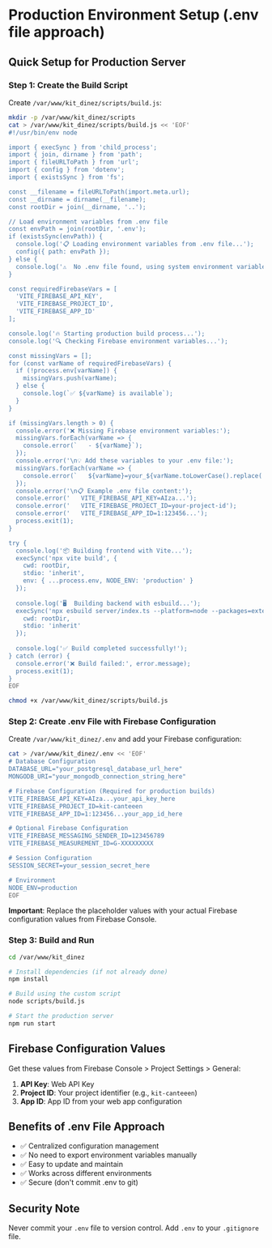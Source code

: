 # Production Environment Setup (.env file approach)

## Quick Setup for Production Server

### Step 1: Create the Build Script

Create `/var/www/kit_dinez/scripts/build.js`:

```bash
mkdir -p /var/www/kit_dinez/scripts
cat > /var/www/kit_dinez/scripts/build.js << 'EOF'
#!/usr/bin/env node

import { execSync } from 'child_process';
import { join, dirname } from 'path';
import { fileURLToPath } from 'url';
import { config } from 'dotenv';
import { existsSync } from 'fs';

const __filename = fileURLToPath(import.meta.url);
const __dirname = dirname(__filename);
const rootDir = join(__dirname, '..');

// Load environment variables from .env file
const envPath = join(rootDir, '.env');
if (existsSync(envPath)) {
  console.log('📋 Loading environment variables from .env file...');
  config({ path: envPath });
} else {
  console.log('⚠️  No .env file found, using system environment variables');
}

const requiredFirebaseVars = [
  'VITE_FIREBASE_API_KEY',
  'VITE_FIREBASE_PROJECT_ID', 
  'VITE_FIREBASE_APP_ID'
];

console.log('🔥 Starting production build process...');
console.log('🔍 Checking Firebase environment variables...');

const missingVars = [];
for (const varName of requiredFirebaseVars) {
  if (!process.env[varName]) {
    missingVars.push(varName);
  } else {
    console.log(`✅ ${varName} is available`);
  }
}

if (missingVars.length > 0) {
  console.error('❌ Missing Firebase environment variables:');
  missingVars.forEach(varName => {
    console.error(`   - ${varName}`);
  });
  console.error('\n💡 Add these variables to your .env file:');
  missingVars.forEach(varName => {
    console.error(`   ${varName}=your_${varName.toLowerCase().replace('vite_firebase_', '')}_here`);
  });
  console.error('\n📋 Example .env file content:');
  console.error('   VITE_FIREBASE_API_KEY=AIza...');
  console.error('   VITE_FIREBASE_PROJECT_ID=your-project-id');  
  console.error('   VITE_FIREBASE_APP_ID=1:123456...');
  process.exit(1);
}

try {
  console.log('📦 Building frontend with Vite...');
  execSync('npx vite build', {
    cwd: rootDir,
    stdio: 'inherit',
    env: { ...process.env, NODE_ENV: 'production' }
  });
  
  console.log('🖥️  Building backend with esbuild...');
  execSync('npx esbuild server/index.ts --platform=node --packages=external --bundle --format=esm --outdir=dist', {
    cwd: rootDir,
    stdio: 'inherit'
  });
  
  console.log('✅ Build completed successfully!');
} catch (error) {
  console.error('❌ Build failed:', error.message);
  process.exit(1);
}
EOF

chmod +x /var/www/kit_dinez/scripts/build.js
```

### Step 2: Create .env File with Firebase Configuration

Create `/var/www/kit_dinez/.env` and add your Firebase configuration:

```bash
cat > /var/www/kit_dinez/.env << 'EOF'
# Database Configuration
DATABASE_URL="your_postgresql_database_url_here"
MONGODB_URI="your_mongodb_connection_string_here"

# Firebase Configuration (Required for production builds)
VITE_FIREBASE_API_KEY=AIza...your_api_key_here
VITE_FIREBASE_PROJECT_ID=kit-canteeen
VITE_FIREBASE_APP_ID=1:123456...your_app_id_here

# Optional Firebase Configuration
VITE_FIREBASE_MESSAGING_SENDER_ID=123456789
VITE_FIREBASE_MEASUREMENT_ID=G-XXXXXXXXX

# Session Configuration
SESSION_SECRET=your_session_secret_here

# Environment
NODE_ENV=production
EOF
```

**Important**: Replace the placeholder values with your actual Firebase configuration values from Firebase Console.

### Step 3: Build and Run

```bash
cd /var/www/kit_dinez

# Install dependencies (if not already done)
npm install

# Build using the custom script
node scripts/build.js

# Start the production server
npm run start
```

## Firebase Configuration Values

Get these values from Firebase Console > Project Settings > General:

1. **API Key**: Web API Key
2. **Project ID**: Your project identifier (e.g., `kit-canteeen`)
3. **App ID**: App ID from your web app configuration

## Benefits of .env File Approach

- ✅ Centralized configuration management
- ✅ No need to export environment variables manually
- ✅ Easy to update and maintain
- ✅ Works across different environments
- ✅ Secure (don't commit .env to git)

## Security Note

Never commit your `.env` file to version control. Add `.env` to your `.gitignore` file.